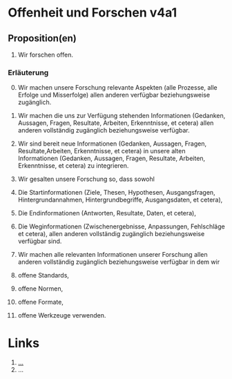 <!---
   NAME - The NAME of this project is:
ethos

  FILE - The FILENAME of the current file is:
/v4a1.md

  CREATION - This project was CREATED on:
2017-01-28-16:15:00 UTC

  MODIFICATION - This project was last MODIFIED on:
2017-01-28-16:15:00 UTC

  VERSION - The current VERSION of this project is:
<git-commit-hash>-2017-01-28-16:15:00 UTC

  CREATOR(S) - This project was CREATED by:
Michael Czechowski, Martin Maga

  CONTACT - You can CONTACT the creator(s) or developer(s) of this project at:
E-Mail: mail@martinmaga.de

  COPYRIGHT - The COPYRIGHT holder of this project is:
COPYRIGHT (c) 2016 Martin Maga

  LICENSE - This project is LICENSED under the following license:
Martin Maga 2016 CC BY-SA 4.0 https://creativecommons.org

  SUBFILE – This is a SUBFILE! For more INFORMATION on this project go to:
/README.md
--->

# Offenheit und Forschen v4a1
## Proposition(en)
1. Wir forschen offen.

### Erläuterung
0. Wir machen unsere Forschung relevante Aspekten (alle Prozesse, alle Erfolge und Misserfolge) allen anderen verfügbar beziehungsweise zugänglich.

1. Wir machen die uns zur Verfügung stehenden Informationen (Gedanken, Aussagen, Fragen, Resultate, Arbeiten, Erkenntnisse, et cetera) allen anderen vollständig zugänglich beziehungsweise verfügbar.

2. Wir sind bereit neue Informationen (Gedanken, Aussagen, Fragen, Resultate,Arbeiten, Erkenntnisse, et cetera) in unsere alten Informationen (Gedanken, Aussagen, Fragen, Resultate, Arbeiten, Erkenntnisse, et cetera) zu integrieren.

3. Wir gesalten unsere Forschung so, dass sowohl
  1. Die Startinformationen (Ziele, Thesen, Hypothesen, Ausgangsfragen, Hintergrundannahmen, Hintergrundbegriffe, Ausgangsdaten, et cetera),
  2. Die Endinformationen (Antworten, Resultate, Daten, et cetera),
  3. Die Weginformationen (Zwischenergebnisse, Anpassungen, Fehlschläge et cetera), allen anderen vollständig zugänglich beziehungsweise verfügbar sind.

4. Wir machen alle relevanten Informationen unserer Forschung allen anderen vollständig zugänglich beziehungsweise verfügbar in dem wir
  1. offene Standards,
  2. offene Normen,
  3. offene Formate,
  4. offene Werkzeuge
verwenden.

# Links
  1. […](…)
  2. …
